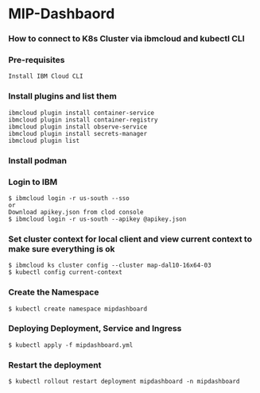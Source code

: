 # MIP-Dashbaord


### How to connect to K8s Cluster via ibmcloud and kubectl CLI

### Pre-requisites 
    Install IBM Cloud CLI

### Install plugins and list them
    ibmcloud plugin install container-service
    ibmcloud plugin install container-registry
    ibmcloud plugin install observe-service
    ibmcloud plugin install secrets-manager
    ibmcloud plugin list

### Install podman

### Login to IBM
    $ ibmcloud login -r us-south --sso
    or
    Download apikey.json from clod console
    $ ibmcloud login -r us-south --apikey @apikey.json


### Set cluster context for local client and view current context to make sure everything is ok
    $ ibmcloud ks cluster config --cluster map-dal10-16x64-03
    $ kubectl config current-context

### Create the Namespace
    $ kubectl create namespace mipdashboard


### Deploying  Deployment, Service and Ingress

    $ kubectl apply -f mipdashboard.yml

### Restart  the deployment
    $ kubectl rollout restart deployment mipdashboard -n mipdashboard









